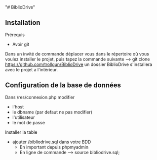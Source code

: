 "# BiblioDrive" 


Installation
------------

Prérequis
  - Avoir git

Dans un invité de commande déplacer vous dans le répertoire où vous voulez installer le projet,
puis tapez la commande suivante --> git clone https://github.com/trollgun/BiblioDrive
un dossier BiblioDrive s'installera avec le projet a l'intèrieur.



Configuration de la base de données
-----------------------------------

Dans /res/connexion.php modifier
  - l'host
  - le dbname (par defaut ne pas modifier)
  - l'utilisateur
  - le mot de passe

Installer la table
  - ajouter /bibliodrive.sql dans votre BDD
    - En important depuis phpmyadmin
    - En ligne de commande --> source bibliodrive.sql;